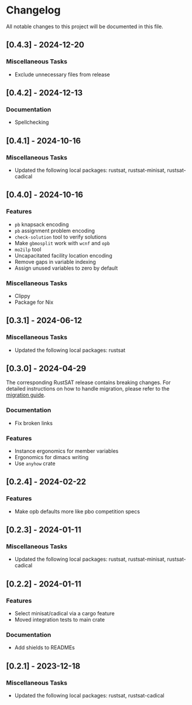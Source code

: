 # Changelog

All notable changes to this project will be documented in this file.

## [0.4.3] - 2024-12-20

### Miscellaneous Tasks

- Exclude unnecessary files from release

<!-- generated by git-cliff -->
## [0.4.2] - 2024-12-13

### Documentation

- Spellchecking

<!-- generated by git-cliff -->
## [0.4.1] - 2024-10-16

### Miscellaneous Tasks

- Updated the following local packages: rustsat, rustsat-minisat, rustsat-cadical

<!-- generated by git-cliff -->
## [0.4.0] - 2024-10-16

### Features

- `pb` knapsack encoding
- `pb` assignment problem encoding
- `check-solution` tool to verify solutions
- Make `gbmosplit` work with `wcnf` and `opb`
- `mo2ilp` tool
- Uncapacitated facility location encoding
- Remove gaps in variable indexing
- Assign unused variables to zero by default

### Miscellaneous Tasks

- Clippy
- Package for Nix

<!-- generated by git-cliff -->
## [0.3.1] - 2024-06-12

### Miscellaneous Tasks

- Updated the following local packages: rustsat

<!-- generated by git-cliff -->
## [0.3.0] - 2024-04-29

The corresponding RustSAT release contains breaking changes. For detailed
instructions on how to handle migration, please refer to the [migration
guide](https://github.com/chrjabs/rustsat/blob/main/docs/0-5-0-migration-guide.md).

### Documentation

- Fix broken links

### Features

- Instance ergonomics for member variables
- Ergonomics for dimacs writing
- Use `anyhow` crate

<!-- generated by git-cliff -->
## [0.2.4] - 2024-02-22

### Features

- Make opb defaults more like pbo competition specs

<!-- generated by git-cliff -->
## [0.2.3] - 2024-01-11

### Miscellaneous Tasks

- Updated the following local packages: rustsat, rustsat-minisat, rustsat-cadical

<!-- generated by git-cliff -->
## [0.2.2] - 2024-01-11

### Features

- Select minisat/cadical via a cargo feature
- Moved integration tests to main crate

### Documentation

- Add shields to READMEs

<!-- generated by git-cliff -->
## [0.2.1] - 2023-12-18

### Miscellaneous Tasks

- Updated the following local packages: rustsat, rustsat-cadical

<!-- generated by git-cliff -->
